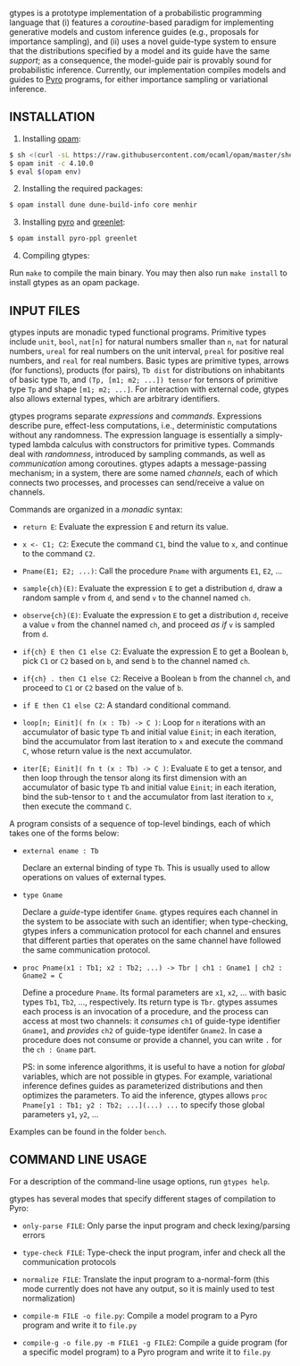 gtypes is a prototype implementation of a probabilistic programming language
that (i) features a *coroutine*-based paradigm for implementing generative
models and custom inference guides (e.g., proposals for importance sampling),
and (ii) uses a novel guide-type system to ensure that the distributions
specified by a model and its guide have the same *support*; as a consequence,
the model-guide pair is provably sound for probabilistic inference. Currently,
our implementation compiles models and guides to [Pyro](https://pyro.ai/) programs,
for either importance sampling or variational inference.

## INSTALLATION

1) Installing [opam](https://opam.ocaml.org/doc/Install.html):
``` bash
$ sh <(curl -sL https://raw.githubusercontent.com/ocaml/opam/master/shell/install.sh)
$ opam init -c 4.10.0
$ eval $(opam env)
```

2) Installing the required packages:
``` bash
$ opam install dune dune-build-info core menhir
```

3) Installing [pyro](https://github.com/pyro-ppl/pyro) and [greenlet](https://github.com/python-greenlet/greenlet):
``` bash
$ opam install pyro-ppl greenlet
```

4) Compiling gtypes:

Run `make` to compile the main binary. You may then
also run `make install` to install gtypes as an opam package.

## INPUT FILES

gtypes inputs are monadic typed functional programs. Primitive types include
`unit`, `bool`, `nat[n]` for natural numbers smaller than `n`, `nat` for natural
numbers, `ureal` for real numbers on the unit interval, `preal` for positive
real numbers, and `real` for real numbers. Basic types are primitive types,
arrows (for functions), products (for pairs), `Tb dist` for distributions on
inhabitants of basic type `Tb`, and `(Tp, [m1; m2; ...]) tensor` for tensors of
primitive type `Tp` and shape `[m1; m2; ...]`. For interaction with external code,
gtypes also allows external types, which are arbitrary identifiers.

gtypes programs separate *expressions* and *commands*. Expressions describe pure,
effect-less computations, i.e., deterministic computations without any randomness.
The expression language is essentially a simply-typed lambda calculus with
constructors for primitive types. Commands deal with *randomness*, introduced by
sampling commands, as well as *communication* among coroutines. gtypes adapts a message-passing mechanism; in a system, there are some named *channels*, each of
which connects two processes, and processes can send/receive a value on channels.

Commands are organized in a *monadic* syntax:

- `return E`: Evaluate the expression `E` and return its value.

- `x <- C1; C2`: Execute the command `C1`, bind the value to `x`, and continue
to the command `C2`.

- `Pname(E1; E2; ...)`: Call the procedure `Pname` with arguments `E1`, `E2`, ...

- `sample{ch}(E)`: Evaluate the expression `E` to get a distribution `d`, draw
a random sample `v` from `d`, and send `v` to the channel named `ch`.

- `observe{ch}(E)`: Evaluate the expression `E` to get a distribution `d`, receive
a value `v` from the channel named `ch`, and proceed *as if* `v` is sampled from
`d`.

- `if{ch} E then C1 else C2`: Evaluate the expression E to get a Boolean `b`,
pick `C1` or `C2` based on `b`, and send `b` to the channel named `ch`.

- `if{ch} . then C1 else C2`: Receive a Boolean `b` from the channel `ch`, and
proceed to `C1` or `C2` based on the value of `b`.

- `if E then C1 else C2`: A standard conditional command.

- `loop[n; Einit]( fn (x : Tb) -> C )`: Loop for `n` iterations with an accumulator
of basic type `Tb` and initial value `Einit`; in each iteration, bind the
accumulator from last iteration to `x` and execute the command `C`, whose return
value is the next accumulator.

- `iter[E; Einit]( fn t (x : Tb) -> C )`: Evaluate `E` to get a tensor, and
then loop through the tensor along its first dimension with an accumulator of
basic type `Tb` and initial value `Einit`; in each iteration, bind the sub-tensor
to `t` and the accumulator from last iteration to `x`, then execute the command
`C`.

A program consists of a sequence of top-level bindings, each of which takes one
of the forms below:

- `external ename : Tb`

    Declare an external binding of type `Tb`. This is usually used to allow
    operations on values of external types.

- `type Gname`

    Declare a *guide*-type identifer `Gname`. gtypes requires each channel in
    the system to be associate with such an identifier; when type-checking,
    gtypes infers a communication protocol for each channel and ensures that
    different parties that operates on the same channel have followed the same
    communication protocol.

- `proc Pname(x1 : Tb1; x2 : Tb2; ...) -> Tbr | ch1 : Gname1 | ch2 : Gname2 = C`

    Define a procedure `Pname`. Its formal parameters are `x1`, `x2`, ... with
    basic types `Tb1`, `Tb2`, ..., respectively. Its return type is `Tbr`. gtypes
    assumes each process is an invocation of a procedure, and the process can
    access at most two channels: it *consumes* `ch1` of guide-type identifier
    `Gname1`, and *provides* `ch2` of guide-type identifer `Gname2`. In case a
    procedure does not consume or provide a channel, you can write `.` for the
    `ch : Gname` part.

    PS: in some inference algorithms, it is useful to have a notion for *global*
    variables, which are not possible in gtypes. For example, variational
    inference defines guides as parameterized distributions and then optimizes
    the parameters. To aid the inference, gtypes allows
    `proc Pname[y1 : Tb1; y2 : Tb2; ...](...) ...`
    to specify those global parameters `y1`, `y2`, ...

Examples can be found in the folder `bench`.

## COMMAND LINE USAGE

For a description of the command-line usage options, run `gtypes help`.

gtypes has several modes that specify different stages of compilation to Pyro:

- `only-parse FILE`: Only parse the input program and check lexing/parsing errors

- `type-check FILE`: Type-check the input program, infer and check all the communication
protocols

- `normalize FILE`: Translate the input program to a-normal-form (this mode currently
does not have any output, so it is mainly used to test normalization)

- `compile-m FILE -o file.py`: Compile a model program to a Pyro program and write it
to `file.py`

- `compile-g -o file.py -m FILE1 -g FILE2`: Compile a guide program (for a specific
model program) to a Pyro program and write it to `file.py`
